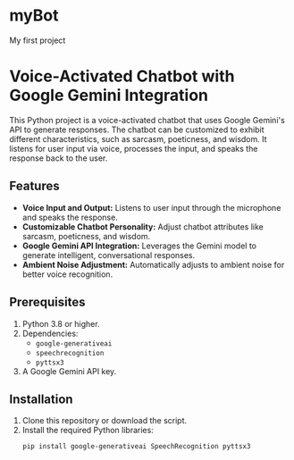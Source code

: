 # myBot
My first project 
# Voice-Activated Chatbot with Google Gemini Integration

This Python project is a voice-activated chatbot that uses Google Gemini's API to generate responses. The chatbot can be customized to exhibit different characteristics, such as sarcasm, poeticness, and wisdom. It listens for user input via voice, processes the input, and speaks the response back to the user.

## Features
- **Voice Input and Output:** Listens to user input through the microphone and speaks the response.
- **Customizable Chatbot Personality:** Adjust chatbot attributes like sarcasm, poeticness, and wisdom.
- **Google Gemini API Integration:** Leverages the Gemini model to generate intelligent, conversational responses.
- **Ambient Noise Adjustment:** Automatically adjusts to ambient noise for better voice recognition.

## Prerequisites
1. Python 3.8 or higher.
2. Dependencies:
   - `google-generativeai`
   - `speechrecognition`
   - `pyttsx3`
3. A Google Gemini API key.

## Installation
1. Clone this repository or download the script.
2. Install the required Python libraries:
   ```bash
   pip install google-generativeai SpeechRecognition pyttsx3
